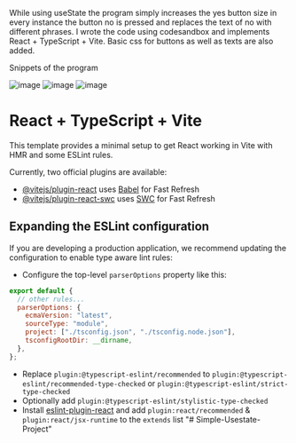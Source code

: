 While using useState the program simply increases the yes button size in every instance the button no is pressed and replaces the text of no with different phrases. I wrote the code using codesandbox and implements React + TypeScript + Vite. Basic css for buttons as well as texts are also added.

Snippets of the program 


![image](https://github.com/takkar94/Simple-Usestate-Project/assets/53284449/614e12e5-ffc7-4db7-9f3c-6fa0b809d5a1)
![image](https://github.com/takkar94/Simple-Usestate-Project/assets/53284449/7770d920-ff1b-4b05-b4e1-715704e6d455)
![image](https://github.com/takkar94/Simple-Usestate-Project/assets/53284449/a0b59425-eceb-4db4-b325-bdea90273f9b)




# React + TypeScript + Vite

This template provides a minimal setup to get React working in Vite with HMR and some ESLint rules.

Currently, two official plugins are available:

- [@vitejs/plugin-react](https://github.com/vitejs/vite-plugin-react/blob/main/packages/plugin-react/README.md) uses [Babel](https://babeljs.io/) for Fast Refresh
- [@vitejs/plugin-react-swc](https://github.com/vitejs/vite-plugin-react-swc) uses [SWC](https://swc.rs/) for Fast Refresh

## Expanding the ESLint configuration

If you are developing a production application, we recommend updating the configuration to enable type aware lint rules:

- Configure the top-level `parserOptions` property like this:

```js
export default {
  // other rules...
  parserOptions: {
    ecmaVersion: "latest",
    sourceType: "module",
    project: ["./tsconfig.json", "./tsconfig.node.json"],
    tsconfigRootDir: __dirname,
  },
};
```

- Replace `plugin:@typescript-eslint/recommended` to `plugin:@typescript-eslint/recommended-type-checked` or `plugin:@typescript-eslint/strict-type-checked`
- Optionally add `plugin:@typescript-eslint/stylistic-type-checked`
- Install [eslint-plugin-react](https://github.com/jsx-eslint/eslint-plugin-react) and add `plugin:react/recommended` & `plugin:react/jsx-runtime` to the `extends` list
"# Simple-Usestate-Project" 
